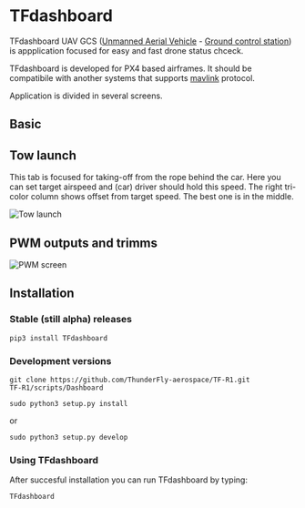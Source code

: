 # TFdashboard

TFdashboard UAV GCS ([Unmanned Aerial Vehicle](https://en.wikipedia.org/wiki/Unmanned_aerial_vehicle) - [Ground control station](https://en.wikipedia.org/wiki/Ground_control_station)) is appplication focused for easy and fast drone status chceck.

TFdashboard is developed for PX4 based airframes. It should be compatibile with another systems that supports [mavlink](https://en.wikipedia.org/wiki/MAVLink) protocol.

Application is divided in several screens.

## Basic

## Tow launch

This tab is focused for taking-off from the rope behind the car. Here you can set target airspeed and (car) driver should hold this speed. The right tri-color column shows offset from target speed. The best one is in the middle. 

![Tow launch](https://user-images.githubusercontent.com/5196729/60383096-022b0f80-9a6d-11e9-9676-529db8eb5006.png)

## PWM outputs and trimms

![PWM screen](https://user-images.githubusercontent.com/5196729/60383094-ffc8b580-9a6c-11e9-9e89-3890827878a7.png)


## Installation

### Stable (still alpha) releases

```
pip3 install TFdashboard 
```

### Development versions

```
git clone https://github.com/ThunderFly-aerospace/TF-R1.git
TF-R1/scripts/Dashboard
```
```
sudo python3 setup.py install
```
or 
```
sudo python3 setup.py develop
```

### Using TFdashboard

After succesful installation you can run TFdashboard by typing:
```
TFdashboard
```
